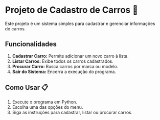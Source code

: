 # Projeto de Cadastro de Carros 🚗

Este projeto é um sistema simples para cadastrar e gerenciar informações de carros.

## Funcionalidades

1. **Cadastrar Carro:** Permite adicionar um novo carro à lista.
2. **Listar Carros:** Exibe todos os carros cadastrados.
3. **Procurar Carro:** Busca carros por marca ou modelo.
4. **Sair do Sistema:** Encerra a execução do programa.

## Como Usar 📋

1. Execute o programa em Python.
2. Escolha uma das opções do menu.
3. Siga as instruções para cadastrar, listar ou procurar carros.
